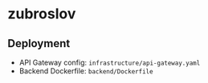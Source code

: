 # zubroslov

## Deployment
- API Gateway config: `infrastructure/api-gateway.yaml`
- Backend Dockerfile: `backend/Dockerfile`
